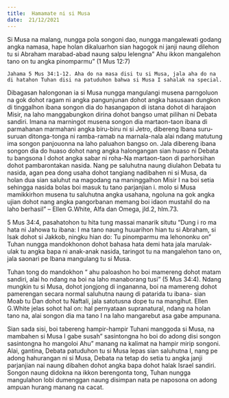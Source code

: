 ```yaml
---
title:  Hamamate ni si Musa
date:  21/12/2021
---
```


Si Musa na malang, nungga pola songoni dao, nungga mangalewati godang angka namasa, hape holan dikaluarhon sian hagogok ni janji naung dilehon tu si Abraham marabad-abad naung salpu lelengna” Ahu ikkon mangalehon tano on tu angka pinomparmu” (1 Mus 12:7)

`Jahama 5 Mus 34:1-12. Aha do na masa disi tu si Musa, jala aha do na di hatahon Tuhan disi na patuduhon bahwa si Musa I sahalak na special.`

Dibagasan halongonan ia si Musa nungga mangulangi musena parngoluon na gok dohot ragam ni angka pangunjunan dohot angka hasusaan dungkon di tinggalhon ibana songon dia do hasangapon di istana dohot di harajaon Misir, na laho manggabungkon dirina dohot bangso umat pilihan ni Debata sandiri. Imana na marningot musena songon dia martaon-taon ibana di parmahanan marmahani angka biru-biru ni si Jetro, dibereng Ibana suru-suruan ditonga-tonga ni ramba-ramab na marnala-nala alai ndang matutung ima songon panjouonna na laho paluahon bangso on. Jala dibereng ibana songon dia do huaso dohot nang angka halongangan sian huaso ni Debata tu bangsona I dohot angka sabar ni roha-Na martaon-taon di parhorsihan dohot pambarontakan nasida. Nang pe saluhutna naung diulahon Debata tu nasida, agan pea dong usaha dohot tangiang nadibahen ni si Musa, da holan dua sian saluhut na magodang na maninggalhon Misir I na boi setia sehingga nasida bolas boi masuk tu tano parjanjian i. molo si Musa mamikkirhon musena tu saluhutna angka usahana, ngoluna na gok angka ujian dohot nang angka pangorbanan memang boi idaon mustahil do na laho berhasil” – Ellen G.White, Alfa dan Omega, jld.2, hlm.73.

5 Mus 34:4, pasahatohon tu hita tung massai manarik situtu “Dung i ro ma hata ni Jahowa tu ibana: I ma tano naung huuarihon hian tu si Abraham, si Isak dohot si Jakkob, ningku hian do: Tu pinomparmu ma lehononku on” Tuhan nungga mandokhonon dohot bahasa hata demi hata jala marulak-ulak tu angka bapa ni anak-anak nasida, taringot tu na mangalehon tano on, jala saonari pe Ibana mangulang tu si Musa.

Tuhan tong do mandokhon “ ahu paloashon ho boi mamereng dohot matam sandiri, alai ho ndang na boi na laho manaborang tusi” (5 Mus 34:4). Ndang mungkin tu si Musa, dohot jongjong di ingananna, boi na mamereng dohot pamerengan secara normal saluhutna naung di patarida tu ibana- sian Moab tu Dan dohot tu Naftali, jala satotusna dope tu na mangihut. Ellen G.White jelas sohot hal on: hal pernyataan supranatural, ndang na holan tano na, alai songon dia ma tano I na laho mangarebut asa gabe ampunana.

Sian sada sisi, boi tabereng hampir-hampir Tuhani manggoda si Musa, na mambahen si Musa I gabe susah” sasintongna ho boi do adong disi songon sasintongna ho mangoloi Ahu” manang na kalimat na hampir mirip songoni. Alai, gantina, Debata patuduhon tu si Musa lepas sian saluhutna I, nang pe adong hahurangan ni si Musa, Debata na tetap do setia tu angka janji parjanjian nai naung dibahen dohot angka bapa dohot halak Israel sandiri. Songon naung didokna  na ikkon berengonta tong, Tuhan nungga mangulahon lobi dumenggan naung disimpan nata pe naposona on adong ampuan hurang manang na cacat.